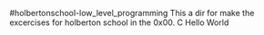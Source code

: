 #holbertonschool-low\_level\_programming
This a dir for make the excercises for holberton school in the 0x00. C Hello World
